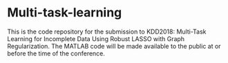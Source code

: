 # Multi-task-learning
This is the code repository for the submission to KDD2018: Multi-Task Learning for Incomplete Data Using Robust LASSO with Graph Regularization.
The MATLAB code will be made available to the public at or before the time of the conference.
